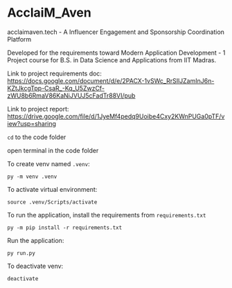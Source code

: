# AcclaiM_Aven

acclaimaven.tech - A Influencer Engagement and Sponsorship Coordination Platform

Developed for the requirements toward Modern Application Development - 1 Project course for B.S. in Data Science and Applications from IIT Madras.

Link to project requirements doc: https://docs.google.com/document/d/e/2PACX-1vSWc_RrSIlJZamInJ6n-KZtJkcgTpp-CsaR_-Kq_U5ZwzCf-zWU8b6RmaV86KaNiJVUJ5cFadTr88VI/pub

Link to project report: https://drive.google.com/file/d/1JyeMf4pedq9Uoibe4Cxy2KWnPUGa0pTF/view?usp=sharing



`cd` to the code folder 

open terminal in the code folder

To create venv named `.venv`:

`py -m venv .venv`

To activate virtual environment:

`source .venv/Scripts/activate`

To run the application, install the requirements from  `requirements.txt`

`py -m pip install -r requirements.txt`

Run the application:

`py run.py`

To deactivate venv:

`deactivate`

